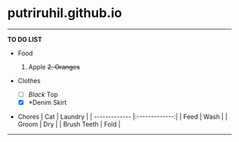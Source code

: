 # putriruhil.github.io
---------
**TO DO LIST**

* Food
  1. Apple
  ~~2. Oranges~~

* Clothes
  - [ ]  *Black* Top
  - [x]  *Denim Skirt
 
* Chores
| Cat           | Laundry       |
| ------------- |:-------------:|
| Feed          | Wash          |
| Groom         | Dry           |
| Brush Teeth   | Fold          |

---------
